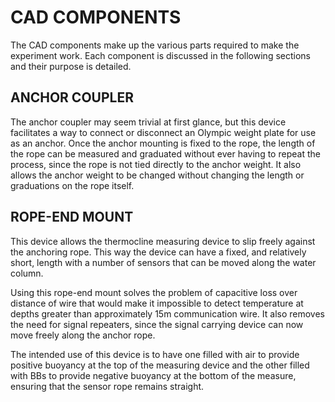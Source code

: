 # CAD COMPONENTS
The CAD components make up the various parts required to make the experiment
work. Each component is discussed in the following sections and their purpose
is detailed.

## ANCHOR COUPLER
The anchor coupler may seem trivial at first glance, but this device
facilitates a way to connect or disconnect an Olympic weight plate for use as
an anchor. Once the anchor mounting is fixed to the rope, the length of the
rope can be measured and graduated without ever having to repeat the process,
since the rope is not tied directly to the anchor weight. It also allows the
anchor weight to be changed without changing the length or graduations on the
rope itself.

## ROPE-END MOUNT
This device allows the thermocline measuring device to slip freely against the
anchoring rope. This way the device can have a fixed, and relatively short,
length with a number of sensors that can be moved along the water column.

Using this rope-end mount solves the problem of capacitive loss over distance
of wire that would make it impossible to detect temperature at depths greater
than approximately 15m communication wire. It also removes the need for signal
repeaters, since the signal carrying device can now move freely along the
anchor rope.

The intended use of this device is to have one filled with air to provide
positive buoyancy at the top of the measuring device and the other filled with
BBs to provide negative buoyancy at the bottom of the measure, ensuring that the
sensor rope remains straight.

